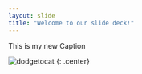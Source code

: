 ```yaml
---
layout: slide
title: "Welcome to our slide deck!"
---
```


This is my new Caption

![dodgetocat](https://octodex.github.com/images/dodgetocat_v2.png)
{: .center}
